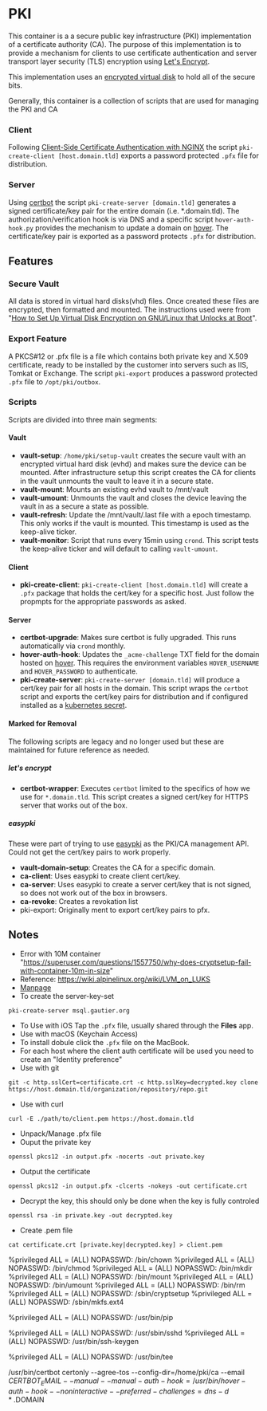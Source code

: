 # PKI

This container is a a secure public key infrastructure (PKI) implementation of a certificate authority (CA). The purpose of this implementation is to provide a mechanism for clients to use certificate authentication and server transport layer security (TLS) encryption using [Let's Encrypt](https://letsencrypt.org).

This implementation uses an [encrypted virtual disk](https://gitlab.com/cryptsetup/cryptsetup) to hold all of the secure bits. 

Generally, this container is a collection of scripts that are used for managing the PKI and CA  

### Client

Following [Client-Side Certificate Authentication with NGINX](https://fardog.io/blog/2017/12/30/client-side-certificate-authentication-with-nginx/) the script `pki-create-client [host.domain.tld]` exports a password protected `.pfx` file for distribution.

### Server

Using [certbot](https://certbot.eff.org) the script `pki-create-server [domain.tld]` generates a signed certificate/key pair for the entire domain (i.e. *.domain.tld).  The authorization/verification hook is via DNS and a specific script `hover-auth-hook.py` provides the mechanism to update a domain on [hover](https://www.hover.com). The certificate/key pair is exported as a password protects `.pfx` for distribution.

## Features

### Secure Vault

All data is stored in virtual hard disks(vhd) files. Once created these files are encrypted, then formatted and mounted. The instructions used were from "[How to Set Up Virtual Disk Encryption on GNU/Linux that Unlocks at Boot](https://leewc.com/articles/how-to-set-up-virtual-disk-encryption-linux/)". 

### Export Feature

A PKCS#12 or .pfx file is a file which contains both private key and X.509 certificate, ready to be installed by the customer into servers such as IIS, Tomkat or Exchange. The script `pki-export` produces a password protected `.pfx` file to `/opt/pki/outbox`.

### Scripts

Scripts are divided into three main segments:

#### Vault
 
- **vault-setup**: `/home/pki/setup-vault` creates the secure vault with an encrypted virtual hard disk (evhd) and makes sure the device can be mounted.  After infrastructure setup this script creates the CA for clients in the vault unmounts the vault to leave it in a secure state.  
- **vault-mount**: Mounts an existing evhd vault to /mnt/vault
- **vault-umount**: Unmounts the vault and closes the device leaving the vault in as a secure a state as possible.
- **vault-refresh**: Update the /mnt/vault/.last file with a epoch timestamp. This only works if the vault is mounted. This timestamp is used as the keep-alive ticker.
- **vault-monitor**: Script that runs every 15min using `crond`. This script tests the keep-alive ticker and will default to calling `vault-umount`.

#### Client

- **pki-create-client**: `pki-create-client [host.domain.tld]` will create a `.pfx` package that holds the cert/key for a specific host. Just follow the propmpts for the appropriate passwords as asked.

#### Server

- **certbot-upgrade**: Makes sure certbot is fully upgraded.  This runs automatically via `crond` monthly.
- **hover-auth-hook**: Updates the `_acme-challenge` TXT field for the domain hosted on [hover](https://www.hover.com). This requires the environment variables `HOVER_USERNAME` and `HOVER_PASSWORD` to authenticate.
- **pki-create-server**: `pki-create-server [domain.tld]` will produce a cert/key pair for all hosts in the domain. This script wraps the `certbot` script and exports the cert/key pairs for distribution and if configured installed as a [kubernetes secret](https://kubernetes.io/docs/concepts/configuration/secret/).

#### Marked for Removal

The following scripts are legacy and no longer used but these are maintained for future reference as needed.

##### let's encrypt

- **certbot-wrapper**: Executes `certbot` limited to the specifics of how we use for `*.domain.tld`. This script creates a signed cert/key for HTTPS server that works out of the box.

##### easypki

These were part of trying to use [easypki](https://github.com/google/easypki) as the PKI/CA management API.  Could not get the cert/key pairs to work properly. 

- **vault-domain-setup**: Creates the CA for a specific domain.
- **ca-client**: Uses easypki to create client cert/key.
- **ca-server**: Uses easypki to create a server cert/key that is not signed, so does not work out of the box in browsers.
- **ca-revoke**: Creates a revokation list 
- pki-export: Originally ment to export cert/key pairs to pfx.

## Notes

- Error with 10M container "https://superuser.com/questions/1557750/why-does-cryptsetup-fail-with-container-10m-in-size"
- Reference: https://wiki.alpinelinux.org/wiki/LVM_on_LUKS
- [Manpage](https://www.man7.org/linux/man-pages/man8/cryptsetup.8.html)
- To create the server-key-set
```
pki-create-server msql.gautier.org

```
- To Use with iOS Tap the `.pfx` file, usually shared through the **Files** app.
- Use with macOS (Keychain Access)
 - To install dobule click the `.pfx` file on the MacBook.
 - For each host where the client auth certificate will be used you need to create an "Identity preference"
- Use with git
```
git -c http.sslCert=certificate.crt -c http.sslKey=decrypted.key clone https://host.domain.tld/organization/repository/repo.git
```
- Use with curl
```
curl -E ./path/to/client.pem https://host.domain.tld
```
- Unpack/Manage .pfx file
 - Ouput the private key
```
openssl pkcs12 -in output.pfx -nocerts -out private.key
```
 - Output the certificate
```
openssl pkcs12 -in output.pfx -clcerts -nokeys -out certificate.crt
```
 - Decrypt the key, this should only be done when the key is fully controled
```
openssl rsa -in private.key -out decrypted.key
```
 - Create .pem file
```
cat certificate.crt [private.key|decrypted.key] > client.pem
```



%privileged         ALL = (ALL) NOPASSWD: /bin/chown
%privileged         ALL = (ALL) NOPASSWD: /bin/chmod
%privileged         ALL = (ALL) NOPASSWD: /bin/mkdir
%privileged         ALL = (ALL) NOPASSWD: /bin/mount
%privileged         ALL = (ALL) NOPASSWD: /bin/umount
%privileged         ALL = (ALL) NOPASSWD: /bin/rm
%privileged         ALL = (ALL) NOPASSWD: /sbin/cryptsetup
%privileged         ALL = (ALL) NOPASSWD: /sbin/mkfs.ext4

%privileged         ALL = (ALL) NOPASSWD: /usr/bin/pip

%privileged         ALL = (ALL) NOPASSWD: /usr/sbin/sshd
%privileged         ALL = (ALL) NOPASSWD: /usr/bin/ssh-keygen

%privileged         ALL = (ALL) NOPASSWD: /usr/bin/tee

/usr/bin/certbot certonly --agree-tos --config-dir=/home/pki/ca --email $CERTBOT_EMAIL --manual --manual-auth-hook=/usr/bin/hover-auth-hook --noninteractive --preferred-challenges=dns -d *.$DOMAIN

